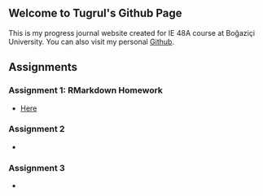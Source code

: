 ## Welcome to Tugrul's Github Page

This is my progress journal website created for IE 48A course at Boğaziçi University. You can also visit my personal [Github](https://github.com/tugrulozsoy).

## Assignments

### Assignment 1: RMarkdown Homework
- [Here](C:\Users\tugrul\Desktop\RMarkdown_Homework)

### Assignment 2
- 

### Assignment 3
- 
